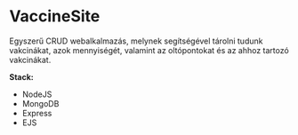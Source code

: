 # VaccineSite

Egyszerű CRUD webalkalmazás, melynek segítségével tárolni tudunk vakcinákat, azok mennyiségét, valamint az oltópontokat és az ahhoz tartozó vakcinákat.

**Stack:**
<ul>
<li>NodeJS</li>
<li>MongoDB</li>
<li>Express</li>
<li>EJS</li>
</ul> 


